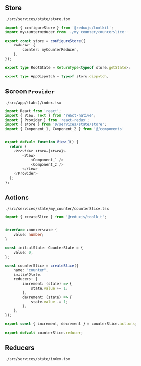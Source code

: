 ## Store
`./src/services/state/store.tsx`
```ts
import { configureStore } from '@reduxjs/toolkit';
import myCounterReducer from './my_counter/counterSlice';

export const store = configureStore({
    reducer: {
        counter: myCounterReducer,
    },
});

export type RootState = ReturnType<typeof store.getState>;

export type AppDispatch = typeof store.dispatch;
```


## Screen `Provider`
`./src/app/(tabs)/index.tsx`
```ts
import React from 'react';
import { View, Text } from 'react-native';
import { Provider } from 'react-redux';
import { store } from '@/services/state/store';
import { Component_1, Component_2 } from '@/components'


export default function View_1() {
  return (
    <Provider store={store}>
        <View>
            <Component_1 />
            <Component_2 />
        </View>
    </Provider>
  );
};
```


## Actions
`./src/services/state/my_counter/counterSlice.tsx`
```ts
import { createSlice } from '@reduxjs/toolkit';


interface CounterState {
    value: number;
}

const initialState: CounterState = {
    value: 0,
};

const counterSlice = createSlice({
    name: "counter",
    initialState,
    reducers: {
        increment: (state) => {
            state.value += 1;
        },
        decrement: (state) => {
            state.value -= 1;
        },
    },
});

export const { increment, decrement } = counterSlice.actions;

export default counterSlice.reducer;
```


## Reducers
`./src/services/state/index.tsx`
```ts

```
